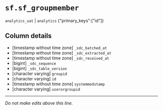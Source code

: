 # `sf.sf_groupmember`
`analytics_uat` | `analytics`
{"primary_keys":["id"]}

## Column details
* [timestamp without time zone] `_sdc_batched_at`
* [timestamp without time zone] `_sdc_extracted_at`
* [timestamp without time zone] `_sdc_received_at`
* [bigint]    `_sdc_sequence`
* [bigint]    `_sdc_table_version`
* [character varying] `groupid`
* [character varying] `id`
* [timestamp without time zone] `systemmodstamp`
* [character varying] `userorgroupid`

-------------------------------------------------------------------------------
*Do not make edits above this line.*
